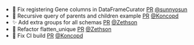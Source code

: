 - 🐛 Fix registering Gene columns in DataFrameCurator [PR](https://github.com/laminlabs/lamindb/pull/2131) [@sunnyosun](https://github.com/sunnyosun)
- 📝 Recursive query of parents and children example [PR](https://github.com/laminlabs/lamindb/pull/2126) [@Koncopd](https://github.com/Koncopd)
- ✨ Add extra groups for all schemas [PR](https://github.com/laminlabs/lamindb/pull/2123) [@Zethson](https://github.com/Zethson)
- 🎨 Refactor flatten_unique [PR](https://github.com/laminlabs/lamindb/pull/2121) [@Zethson](https://github.com/Zethson)
- 💚 Fix CI build [PR](https://github.com/laminlabs/lamindb-setup/pull/896) [@Koncopd](https://github.com/Koncopd)
